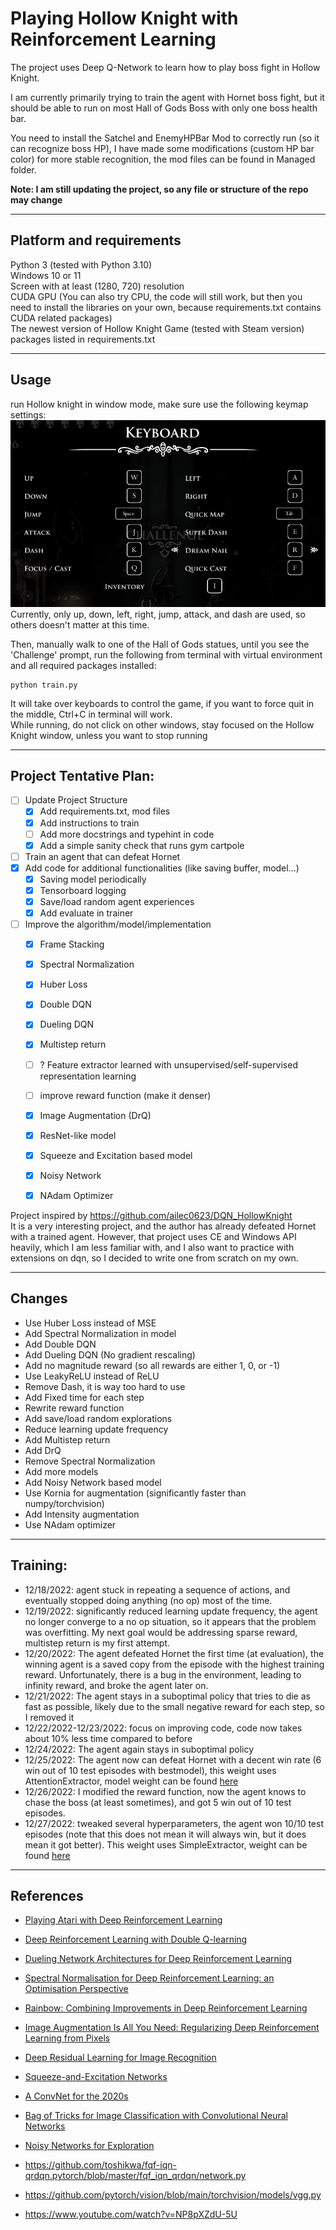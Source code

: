 # Playing Hollow Knight with Reinforcement Learning

The project uses Deep Q-Network to learn how to play boss fight in Hollow Knight.

I am currently primarily trying to train the agent with Hornet boss fight, 
but it should be able to run on most Hall of Gods Boss with only one boss health bar.

You need to install the Satchel and EnemyHPBar Mod to correctly run (so it can recognize boss HP), 
I have made some modifications (custom HP bar color) 
for more stable recognition, the mod files can be found in Managed folder.

**Note: I am still updating the project, so any file or structure of the repo may change**

________________________

## Platform and requirements

Python 3 (tested with Python 3.10) <br>
Windows 10 or 11 <br>
Screen with at least (1280, 720) resolution <br>
CUDA GPU (You can also try CPU, the code will still work, 
but then you need to install the libraries on your own, 
because requirements.txt contains CUDA related packages) <br>
The newest version of Hollow Knight Game (tested with Steam version) <br>
packages listed in requirements.txt <br>


_________________________

## Usage
run Hollow knight in window mode, make sure use the following keymap settings:
![Keyboard settings](resources/keymaps.png)
Currently, only up, down, left, right, jump, attack, and dash are used, so others doesn't matter at this time.

Then, manually walk to one of the Hall of Gods statues, until you see the 'Challenge' prompt, 
run the following from terminal with virtual environment and all required packages installed:

```
python train.py
```

It will take over keyboards to control the game, if you want to force quit in the middle, Ctrl+C in terminal will work. <br>
While running, do not click on other windows, stay focused on the Hollow Knight window, unless you want to stop running

___________________________

## Project Tentative Plan:
- [ ] Update Project Structure
  - [x] Add requirements.txt, mod files
  - [x] Add instructions to train
  - [ ] Add more docstrings and typehint in code
  - [x] Add a simple sanity check that runs gym cartpole
- [ ] Train an agent that can defeat Hornet
- [x] Add code for additional functionalities (like saving buffer, model...)
  - [x] Saving model periodically
  - [x] Tensorboard logging
  - [x] Save/load random agent experiences
  - [x] Add evaluate in trainer
- [ ] Improve the algorithm/model/implementation
  - [x] Frame Stacking
  - [x] Spectral Normalization
  - [x] Huber Loss
  - [x] Double DQN
  - [x] Dueling DQN
  - [x] Multistep return
  - [ ] ? Feature extractor learned with unsupervised/self-supervised representation learning
  - [ ] improve reward function (make it denser)
  - [x] Image Augmentation (DrQ)
  - [x] ResNet-like model
  - [x] Squeeze and Excitation based model
  - [x] Noisy Network
  - [x] NAdam Optimizer



Project inspired by https://github.com/ailec0623/DQN_HollowKnight <br>
It is a very interesting project, and the author has already defeated Hornet with a trained agent. However, that project uses CE and Windows API heavily, which I am less familiar with, and I also want to practice with extensions on dqn, so I decided to write one from scratch on my own.

_______________________________

## Changes
- Use Huber Loss instead of MSE
- Add Spectral Normalization in model
- Add Double DQN
- Add Dueling DQN (No gradient rescaling)
- Add no magnitude reward (so all rewards are either 1, 0, or -1)
- Use LeakyReLU instead of ReLU
- Remove Dash, it is way too hard to use
- Add Fixed time for each step
- Rewrite reward function
- Add save/load random explorations
- Reduce learning update frequency
- Add Multistep return
- Add DrQ
- Remove Spectral Normalization
- Add more models
- Add Noisy Network based model
- Use Kornia for augmentation (significantly faster than numpy/torchvision)
- Add Intensity augmentation
- Use NAdam optimizer


_______________________________

## Training:
- 12/18/2022: agent stuck in repeating a sequence of actions, and eventually stopped doing anything (no op) most of the time.
- 12/19/2022: significantly reduced learning update frequency, the agent no longer converge to a no op situation, so it appears that the problem was overfitting. My next goal would be addressing sparse reward, multistep return is my first attempt.
- 12/20/2022: The agent defeated Hornet the first time (at evaluation), the winning agent is a saved copy from the episode with the highest training reward. Unfortunately, there is a bug in the environment, leading to infinity reward, and broke the agent later on.
- 12/21/2022: The agent stays in a suboptimal policy that tries to die as fast as possible, likely due to the small negative reward for each step, so I removed it
- 12/22/2022-12/23/2022: focus on improving code, code now takes about 10% less time compared to before
- 12/24/2022: The agent again stays in suboptimal policy
- 12/25/2022: The agent now can defeat Hornet with a decent win rate (6 win out of 10 test episodes with bestmodel), this weight uses AttentionExtractor, model weight can be found [here](https://drive.google.com/drive/folders/1rUxppjU-QrSTvefhu8mclB1gvSWZh-mG?usp=sharing)
- 12/26/2022: I modified the reward function, now the agent knows to chase the boss (at least sometimes), and got 5 win out of 10 test episodes.
- 12/27/2022: tweaked several hyperparameters, the agent won 10/10 test episodes (note that this does not mean it will always win, but it does mean it got better). This weight uses SimpleExtractor, weight can be found [here](https://drive.google.com/drive/folders/1EOlSS6pknAID04wfB2AmB2XZCnuEHWxH?usp=sharing)

_______________________________

## References
- [Playing Atari with Deep Reinforcement Learning](https://www.cs.toronto.edu/~vmnih/docs/dqn.pdf)
- [Deep Reinforcement Learning with Double Q-learning](https://arxiv.org/abs/1509.06461)
- [Dueling Network Architectures for Deep Reinforcement Learning](https://arxiv.org/abs/1511.06581)
- [Spectral Normalisation for Deep Reinforcement Learning: an Optimisation Perspective](https://arxiv.org/abs/2105.05246)
- [Rainbow: Combining Improvements in Deep Reinforcement Learning](https://arxiv.org/abs/1710.02298)
- [Image Augmentation Is All You Need: Regularizing Deep Reinforcement Learning from Pixels](https://arxiv.org/abs/2004.13649)
- [Deep Residual Learning for Image Recognition](https://arxiv.org/abs/1512.03385)
- [Squeeze-and-Excitation Networks](https://arxiv.org/abs/1709.01507)
- [A ConvNet for the 2020s](https://arxiv.org/abs/2201.03545)
- [Bag of Tricks for Image Classification with Convolutional Neural Networks](https://arxiv.org/pdf/1812.01187.pdf)
- [Noisy Networks for Exploration](https://arxiv.org/abs/1706.10295)

- https://github.com/toshikwa/fqf-iqn-qrdqn.pytorch/blob/master/fqf_iqn_qrdqn/network.py
- https://github.com/pytorch/vision/blob/main/torchvision/models/vgg.py
- https://www.youtube.com/watch?v=NP8pXZdU-5U